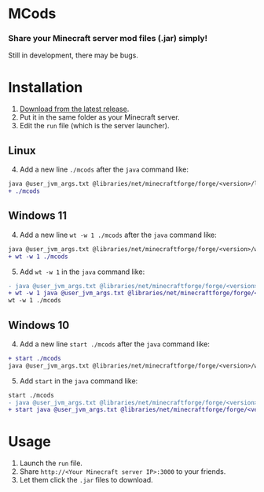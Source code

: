 # MCods
### Share your Minecraft server mod files (.jar) simply!
Still in development, there may be bugs.



# Installation
1. [Download from the latest release](https://github.com/JadeMin/MCods/releases/latest).
2. Put it in the same folder as your Minecraft server.
3. Edit the `run` file (which is the server launcher).

## Linux
4. Add a new line `./mcods` after the `java` command like:
```diff
java @user_jvm_args.txt @libraries/net/minecraftforge/forge/<version>/linux_args.txt %*
+ ./mcods
```

## Windows 11
4. Add a new line `wt -w 1 ./mcods` after the `java` command like:
```diff
java @user_jvm_args.txt @libraries/net/minecraftforge/forge/<version>/win_args.txt %*
+ wt -w 1 ./mcods
```
5. Add `wt -w 1` in the `java` command like:
```diff
- java @user_jvm_args.txt @libraries/net/minecraftforge/forge/<version>/win_args.txt %*
+ wt -w 1 java @user_jvm_args.txt @libraries/net/minecraftforge/forge/<version>/win_args.txt %*
wt -w 1 ./mcods
```

## Windows 10
4. Add a new line `start ./mcods` after the `java` command like:
```diff
+ start ./mcods
java @user_jvm_args.txt @libraries/net/minecraftforge/forge/<version>/win_args.txt %*
```
5. Add `start` in the `java` command like:
```diff
start ./mcods
- java @user_jvm_args.txt @libraries/net/minecraftforge/forge/<version>/win_args.txt %*
+ start java @user_jvm_args.txt @libraries/net/minecraftforge/forge/<version>/win_args.txt %*
```



# Usage
1. Launch the `run` file.
2. Share `http://<Your Minecraft server IP>:3000` to your friends.
3. Let them click the `.jar` files to download.

<!--
## If the `mods` folder has a different name or path
1. Open editor `run.bat`.
2. Edit the `mcods` command like:
```diff
- mcods
+ mcods --mods-path <Path to your mods folder>
```



# Advanced Usage
Run `mcods --help` to see all available commands.

## Config IP and port of MCods
These options are NOT REQUIRED!  
MCods defaults to the options below if not specified.
### `server.properties`:
```properties
(...)
mcods-ip=<Same as server-ip>
mcods-port=25585
(...)
```
-->